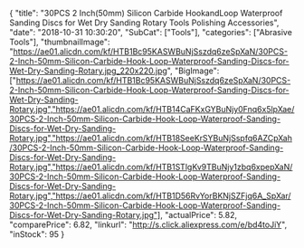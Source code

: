 {
	"title": "30PCS 2 Inch(50mm) Silicon Carbide HookandLoop Waterproof Sanding Discs for Wet Dry Sanding Rotary Tools Polishing Accessories",
	"date": "2018-10-31 10:30:20",
	"SubCat": ["Tools"],
	"categories": ["Abrasive Tools"],
	"thumbnailImage": "https://ae01.alicdn.com/kf/HTB1Bc95KASWBuNjSszdq6zeSpXaN/30PCS-2-Inch-50mm-Silicon-Carbide-Hook-Loop-Waterproof-Sanding-Discs-for-Wet-Dry-Sanding-Rotary.jpg_220x220.jpg",
	"BigImage": ["https://ae01.alicdn.com/kf/HTB1Bc95KASWBuNjSszdq6zeSpXaN/30PCS-2-Inch-50mm-Silicon-Carbide-Hook-Loop-Waterproof-Sanding-Discs-for-Wet-Dry-Sanding-Rotary.jpg","https://ae01.alicdn.com/kf/HTB14CaFKxGYBuNjy0Fnq6x5lpXae/30PCS-2-Inch-50mm-Silicon-Carbide-Hook-Loop-Waterproof-Sanding-Discs-for-Wet-Dry-Sanding-Rotary.jpg","https://ae01.alicdn.com/kf/HTB18SeeKrSYBuNjSspfq6AZCpXah/30PCS-2-Inch-50mm-Silicon-Carbide-Hook-Loop-Waterproof-Sanding-Discs-for-Wet-Dry-Sanding-Rotary.jpg","https://ae01.alicdn.com/kf/HTB1STlgKv9TBuNjy1zbq6xpepXaN/30PCS-2-Inch-50mm-Silicon-Carbide-Hook-Loop-Waterproof-Sanding-Discs-for-Wet-Dry-Sanding-Rotary.jpg","https://ae01.alicdn.com/kf/HTB1D56RvYorBKNjSZFjq6A_SpXar/30PCS-2-Inch-50mm-Silicon-Carbide-Hook-Loop-Waterproof-Sanding-Discs-for-Wet-Dry-Sanding-Rotary.jpg"],
	"actualPrice": 5.82,
	"comparePrice": 6.82,
	"linkurl": "http://s.click.aliexpress.com/e/bd4toJiY",
	"inStock": 95
}
